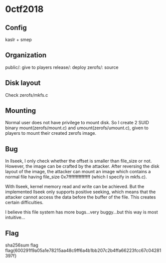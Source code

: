 # 0ctf2018

## Config
kaslr + smep

## Organization
public/: give to players
release/: deploy
zerofs/: source

## Disk layout
Check zerofs/mkfs.c

## Mounting
Normal user does not have privilege to mount disk. 
So I create 2 SUID binary mount(zerofs/mount.c) and 
umount(zerofs/umount.c), given to players to mount 
their created zerofs image.

## Bug
In llseek, I only check whether the offset is smaller than file_size or not.
However, the image can be crafted by the attacker. After reversing the disk layout
of the image, the attacker can mount an image which contains a normal file having
file_size 0x7fffffffffffffff (which I specify in mkfs.c).

With llseek, kernel memory read and write can be achieved. But the implemented llseek 
only supports positive seeking, which means that the attacker cannot access the data
before the buffer of the file. This creates certain difficulties.

I believe this file system has more bugs...very buggy...but this way is most intuitive...

## Flag
sha256sum flag
flag{600291f9a05a1e78215aa48c9ff6a4b1bb207c2b4ffa66223fcc67c04281397f}
